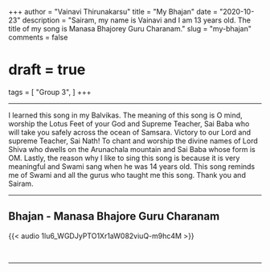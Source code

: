 +++
author = "Vainavi Thirunakarsu"
title = "My Bhajan"
date = "2020-10-23"
description = "Sairam, my name is Vainavi and I am 13 years old. The title of my song is Manasa Bhajorey Guru Charanam."
slug = "my-bhajan"
comments = false
# draft = true
tags = [
    "Group 3",
]
+++

---

I learned this song in my Balvikas. The meaning of this song is O mind, worship the Lotus Feet of your God and Supreme Teacher, Sai Baba who will take you safely across the ocean of Samsara. Victory to our Lord and supreme Teacher, Sai Nath! To chant and worship the divine names of Lord Shiva who dwells on the Arunachala mountain and Sai Baba whose form is OM. Lastly, the reason why I like to sing this song is because it is very meaningful and Swami sang when he was 14 years old. This song reminds me of Swami and all the gurus who taught me this song. Thank you and Sairam.

---

## Bhajan - Manasa Bhajore Guru Charanam

{{< audio 1lu6_WGDJyPTO1Xr1aW082viuQ-m9hc4M >}}

<br>

---
